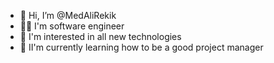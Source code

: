 - 👋 Hi, I’m @MedAliRekik
- 👨‍💻 I'm software engineer
- 👀 I'm interested in all new technologies
- 🌱 II'm currently learning how to be a good project manager


<!---
MedAliRekik/Daly is a ✨ young full stack developer engineer ✨, he has participated in quite a few European projects in several sectors such as IOT, smart home with the Rehau client who has an application called Néa Smart 2 (in the play Store and apple store) it is an application for the management of smart homes such as temperature, air conditioning, heating, and statistics ... etc.
As well as he participated in a project related to the management of electricity, such as the collection of data and the analysis in order to visualize dashboards which help decision-making for managers of large electricity companies like coreso.
He is interested in several technologies such as the spring boot framework, nodeJs, angular Js, anglar and DevOps and he is able to manage the integration and deployment of web and mobile applications.
--->

